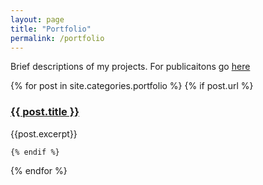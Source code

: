 ```yaml
---
layout: page
title: "Portfolio"
permalink: /portfolio
---
```


Brief descriptions of my projects. For publicaitons go [here](/publications) 

<div>
  {% for post in site.categories.portfolio %}
    {% if post.url %}
        <h3><a href="{{ post.url }}">{{ post.title }}</a></h3>
        <p>{{post.excerpt}}</p>
        
    {% endif %}
  {% endfor %}
</div>